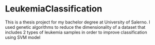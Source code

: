 # LeukemiaClassification
This is a thesis project for my bachelor degree at University of Salerno. I used genetic algorithms to reduce the dimensionality of a dataset that includes 2 types of leukemia samples in order to improve classification using SVM model
